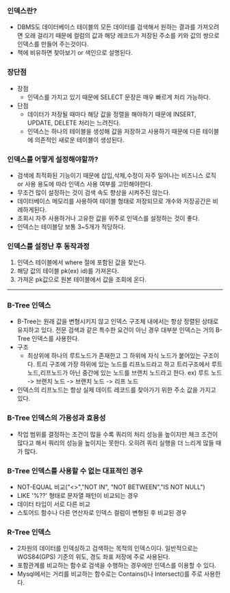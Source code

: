 ### 인덱스란?
- DBMS도 데이터베이스 테이블의 모든 데이터를 검색해서 원하는 결과를 가져오려면 오래 걸리기 때문에 컬럼의 값과 해당 레코드가 저장된 주소를 키와 값의 쌍으로 인덱스를 만들어 주는것이다.
- 책에 비유하면 찾아보기 or 색인으로 설명된다.

### 장단점
- 장점
    - 인덱스를 가지고 있기 때문에 SELECT 문장은 매우 빠르게 처리 가능하다.
- 단점
    - 데이터가 저장될 때마다 해당 값을 정렬을 해야하기 때문에 INSERT, UPDATE, DELETE 처리는 느려진다. 
    - 인덱스는 하나의 테이블을 생성해 값을 저장하고 사용하기 때문에 다른 테이블에 의존적인 새로운 테이블이 생성된다.

### 인덱스를 어떻게 설정해야할까?
- 검색에 최적화된 기능이기 때문에 삽입,삭제,수정이 자주 일어나는 비즈니스 로직 or 사용 용도에 따라 인덱스 사용 여부를 고민해야한다.
- 무조건 많이 설정하는 것이 검색 속도 향상을 시켜주진 않는다.
- 데이터베이스 메모리를 사용하여 테이블 형태로 저장되므로 개수와 저장공간은 비례하게된다.
- 조회시 자주 사용하거나 고유한 값을 위주로 인덱스를 설정하는 것이 좋다.
- 인덱스는 테이블당 보통 3~5개가 적당하다.

### 인덱스를 설정난 후 동작과정
1. 인덱스 테이블에서 where 절에 포함된 값을 찾는다.
2. 해당 값의 테이블 pk(ex) id)를 가져온다.
3. 가져온 pk값으로 원본 테이블에서 값을 조회에 온다.
---

### B-Tree 인덱스
- B-Tree는 원래 값을 변형시키지 않고 인덱스 구조체 내에서는 항상 정렬된 상태로 유지하고 있다. 전문 검색과 같은 특수한 요건이 아닌 경우 대부분 인덱스는 거의 B-Tree 인덱스를 사용한다.
- 구조
    - 최상위에 하나의 루트노드가 존재한고 그 하위에 자식 노드가 붙어있는 구조이다. 트리 구조에 가장 하위에 있는 노드를 리프노드라고 하고 트리구조에서 루트노드,리프노드가 아닌 중간에 있는 노드를 브랜치 노드라고 한다. ex) 루트 노드 -> 브랜치 노드 -> 브랜치 노드 -> 리프 노드
- 인덱스의 리프노드는 항상 실제 데이트 레코드를 찾아가기 위한 주소 값을 가지고 있다.

### B-Tree 인덱스의 가용성과 효용성
- 작업 범위를 결정하는 조건이 많을 수록 쿼리의 처리 성능을 높이지만 체크 조건이 많다고 해서 쿼리의 성능을 높이지는 못한다. 오히려 쿼리 실행을 더 느리게 많들 때가 많다.

### B-Tree 인덱스를 사용할 수 없는 대표적인 경우
- NOT-EQUAL 비교("<>","NOT IN", "NOT BETWEEN","IS NOT NULL")
- LIKE '%??' 형태로 문자열 패턴이 비교되는 경우
- 데이터 타입이 서로 다른 비교
- 스토어드 함수나 다른 연산자로 인덱스 컬럼이 변형된 후 비교된 경우

### R-Tree 인덱스
- 2차원의 데이터를 인덱싱하고 검색하는 목적의 인덱스이다. 일반적으로는 WGS84(GPS) 기준의 위도, 경도 좌표 저장에 주로 사용된다. 
- 포함관계를 비교하는 함수로 검색을 수행하는 경우에만 인덱스를 이용할 수 있다.
- Mysql에서는 거리를 비교하는 함수로는 Contains()나 Intersect()를 주로 사용한다.
